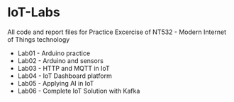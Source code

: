 # IoT-Labs

All code and report files for Practice Excercise of NT532 - Modern Internet of Things technology

- Lab01 - Arduino practice
- Lab02 - Arduino and sensors
- Lab03 - HTTP and MQTT in IoT
- Lab04 - IoT Dashboard platform
- Lab05 - Applying AI in IoT
- Lab06 - Complete IoT Solution with Kafka